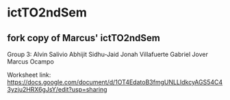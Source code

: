 # ictTO2ndSem
## fork copy of Marcus' ictTO2ndSem
Group 3:
Alvin Salivio
Abhijit Sidhu-Jaid
Jonah Villafuerte
Gabriel Jover
Marcus Ocampo

Worksheet link:
https://docs.google.com/document/d/1OT4EdatoB3fmgUNLLIdkcyAGS54C43yzju2HRX6gJsY/edit?usp=sharing
